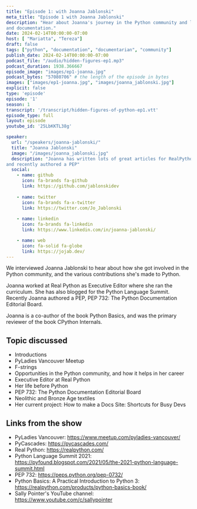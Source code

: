 ```yaml
---
title: "Episode 1: with Joanna Jablonski"
meta_title: "Episode 1 with Joanna Jablonski"
description: "Hear about Joanna's journey in the Python community and learn about her contributions to Python through developer education
and documentation."
date: 2024-02-14T00:00:00-07:00
host: [ "Mariatta", "Tereza"]
draft: false
tags: ["python", "documentation", "documentarian", "community"]
publish_date: 2024-02-14T00:00:00-07:00
podcast_file: "/audio/hidden-figures-ep1.mp3"
podcast_duration: 1938.366667
episode_image: "images/ep1-joanna.jpg"
podcast_bytes: "57080706" # the length of the episode in bytes
images: ["images/ep1-joanna.jpg", "images/joanna_jablonski.jpg"]
explicit: false 
type: 'episode'
episode: '1'
season: 1
transcript: '/transcript/hidden-figures-of-python-ep1.vtt'
episode_type: full
layout: episode
youtube_id: '25LbKKTL38g'

speaker:
  url: "/speakers/joanna-jablonski/"
  title: "Joanna Jablonski"
  image: "/images/joanna_jablonski.jpg"
  description: "Joanna has written lots of great articles for RealPython, blogged for the Python Language Summit,
and recently authored a PEP"
  social:
    - name: github
      icon: fa-brands fa-github
      link: https://github.com/jablonskidev
  
    - name: twitter
      icon: fa-brands fa-x-twitter
      link: https://twitter.com/Jo_Jablonski
  
    - name: linkedin
      icon: fa-brands fa-linkedin
      link: https://www.linkedin.com/in/joanna-jablonski/

    - name: web
      icon: fa-solid fa-globe
      link: https://jojab.dev/
---
```


We interviewed Joanna Jablonski to hear about how she got involved in the Python community, and the various contributions
she's made to Python.

Joanna worked at Real Python as Executive Editor where she ran the curriculum. She has also
blogged for the Python Language Summit. Recently Joanna authored a PEP, PEP 732: The Python Documentation Editorial
Board.

Joanna is a co-author of the book Python Basics, and was the primary reviewer of the book
CPython Internals.

## Topic discussed

- Introductions
- PyLadies Vancouver Meetup
- F-strings
- Opportunities in the Python community, and how it helps in her career
- Executive Editor at Real Python
- Her life before Python
- PEP 732: The Python Documentation Editorial Board
- Neolithic and Bronze Age textiles
- Her current project: How to make a Docs Site: Shortcuts for Busy Devs

## Links from the show

- PyLadies Vancouver: https://www.meetup.com/pyladies-vancouver/
- PyCascades: https://pycascades.com/
- Real Python: https://realpython.com/
- Python Language Summit 2021: https://pyfound.blogspot.com/2021/05/the-2021-python-language-summit.html
- PEP 732: https://peps.python.org/pep-0732/
- Python Basics: A Practical Introduction to Python 3: https://realpython.com/products/python-basics-book/
- Sally Pointer's YouTube channel: https://www.youtube.com/c/sallypointer

